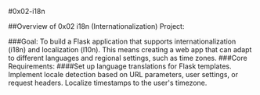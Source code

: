 #0x02-i18n

##Overview of 0x02 i18n (Internationalization) Project:

###Goal: 
To build a Flask application that supports internationalization (i18n) and localization (l10n). This means creating a web app that can adapt to different languages and regional settings, such as time zones.
###Core Requirements:
####Set up language translations for Flask templates.
Implement locale detection based on URL parameters, user settings, or request headers.
Localize timestamps to the user's timezone.

